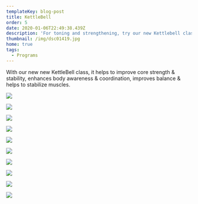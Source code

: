 ```yaml
---
templateKey: blog-post
title: KettleBell
order: 5
date: 2020-01-06T22:49:38.439Z
description: 'For toning and strengthening, try our new Kettlebell class! '
thumbnail: /img/dsc01419.jpg
home: true
tags:
  - Programs
---
```

With our new new KettleBell class, it helps to improve core strength & stability, enhances body awareness & coordination, improves balance & helps to stabilize muscles.

![](/img/dsc00634.jpg)

![](/img/dsc04047.jpg)

![](/img/dsc04886.jpg)

![](/img/dsc06371.jpg)

![](/img/dsc05705.jpg)

![](/img/dsc06318.jpg)

![](/img/dsc04081.jpg)

![](/img/dsc04938.jpg)

![](/img/dsc01451.jpg)

![](/img/dsc06396.jpg)
